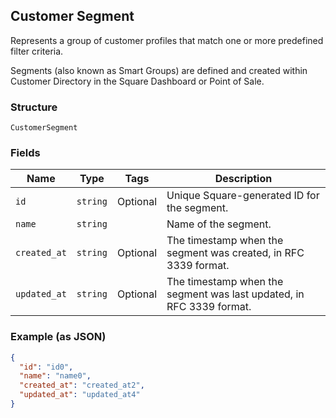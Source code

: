 ## Customer Segment

Represents a group of customer profiles that match one or more predefined filter criteria. 

Segments (also known as Smart Groups) are defined and created within Customer Directory in the Square Dashboard or Point of Sale.

### Structure

`CustomerSegment`

### Fields

| Name | Type | Tags | Description |
|  --- | --- | --- | --- |
| `id` | `string` | Optional | Unique Square-generated ID for the segment. |
| `name` | `string` |  | Name of the segment. |
| `created_at` | `string` | Optional | The timestamp when the segment was created, in RFC 3339 format. |
| `updated_at` | `string` | Optional | The timestamp when the segment was last updated, in RFC 3339 format. |

### Example (as JSON)

```json
{
  "id": "id0",
  "name": "name0",
  "created_at": "created_at2",
  "updated_at": "updated_at4"
}
```


